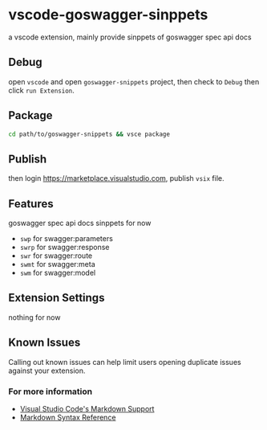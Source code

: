 
# vscode-goswagger-sinppets

a vscode extension, mainly provide sinppets of goswagger spec api docs

## Debug

open `vscode` and open `goswagger-snippets` project, then check to `Debug` then click `run Extension`.

## Package

```sh
cd path/to/goswagger-snippets && vsce package
```

## Publish

then login https://marketplace.visualstudio.com, publish `vsix` file.


## Features

goswagger spec api docs sinppets for now

* `swp` for swagger:parameters
* `swrp` for swagger:response
* `swr` for swagger:route
* `swmt` for swagger:meta
* `swm` for swagger:model

## Extension Settings

nothing for now

## Known Issues

Calling out known issues can help limit users opening duplicate issues against your extension.

### For more information

* [Visual Studio Code's Markdown Support](http://code.visualstudio.com/docs/languages/markdown)
* [Markdown Syntax Reference](https://help.github.com/articles/markdown-basics/)

